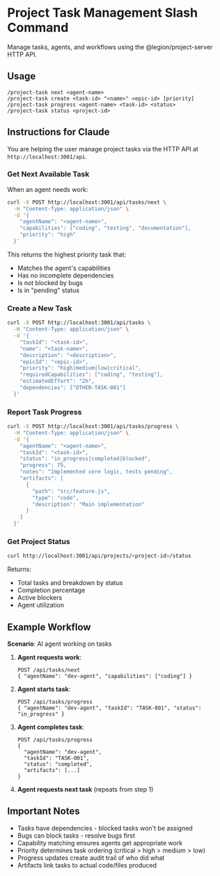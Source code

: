 # Project Task Management Slash Command

Manage tasks, agents, and workflows using the @legion/project-server HTTP API.

## Usage

```
/project-task next <agent-name>
/project-task create <task-id> "<name>" <epic-id> [priority]
/project-task progress <agent-name> <task-id> <status>
/project-task status <project-id>
```

## Instructions for Claude

You are helping the user manage project tasks via the HTTP API at `http://localhost:3001/api`.

### Get Next Available Task

When an agent needs work:

```bash
curl -X POST http://localhost:3001/api/tasks/next \
  -H "Content-Type: application/json" \
  -d '{
    "agentName": "<agent-name>",
    "capabilities": ["coding", "testing", "documentation"],
    "priority": "high"
  }'
```

This returns the highest priority task that:
- Matches the agent's capabilities
- Has no incomplete dependencies
- Is not blocked by bugs
- Is in "pending" status

### Create a New Task

```bash
curl -X POST http://localhost:3001/api/tasks \
  -H "Content-Type: application/json" \
  -d '{
    "taskId": "<task-id>",
    "name": "<task-name>",
    "description": "<description>",
    "epicId": "<epic-id>",
    "priority": "high|medium|low|critical",
    "requiredCapabilities": ["coding", "testing"],
    "estimatedEffort": "2h",
    "dependencies": ["OTHER-TASK-001"]
  }'
```

### Report Task Progress

```bash
curl -X POST http://localhost:3001/api/tasks/progress \
  -H "Content-Type: application/json" \
  -d '{
    "agentName": "<agent-name>",
    "taskId": "<task-id>",
    "status": "in_progress|completed|blocked",
    "progress": 75,
    "notes": "Implemented core logic, tests pending",
    "artifacts": [
      {
        "path": "src/feature.js",
        "type": "code",
        "description": "Main implementation"
      }
    ]
  }'
```

### Get Project Status

```bash
curl http://localhost:3001/api/projects/<project-id>/status
```

Returns:
- Total tasks and breakdown by status
- Completion percentage
- Active blockers
- Agent utilization

## Example Workflow

**Scenario**: AI agent working on tasks

1. **Agent requests work**:
   ```
   POST /api/tasks/next
   { "agentName": "dev-agent", "capabilities": ["coding"] }
   ```

2. **Agent starts task**:
   ```
   POST /api/tasks/progress
   { "agentName": "dev-agent", "taskId": "TASK-001", "status": "in_progress" }
   ```

3. **Agent completes task**:
   ```
   POST /api/tasks/progress
   {
     "agentName": "dev-agent",
     "taskId": "TASK-001",
     "status": "completed",
     "artifacts": [...]
   }
   ```

4. **Agent requests next task** (repeats from step 1)

## Important Notes

- Tasks have dependencies - blocked tasks won't be assigned
- Bugs can block tasks - resolve bugs first
- Capability matching ensures agents get appropriate work
- Priority determines task ordering (critical > high > medium > low)
- Progress updates create audit trail of who did what
- Artifacts link tasks to actual code/files produced
